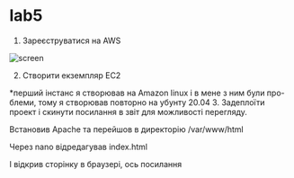 # lab5

1.	Зареєструватися на AWS

![screen](screens5/screen1.png)

2.	Створити екземпляр EC2
 
*перший інстанс я створював на Amazon linux і в мене з ним були про-блеми, тому я створював повторно на убунту 20.04
3.	Задеплоїти проект і скинути посилання в звіт для можливості перегляду.
 
Встановив Apache та перейшов в директорію /var/www/html

 
Через nano відредагував index.html



 
І відкрив сторінку в браузері, ось посилання
